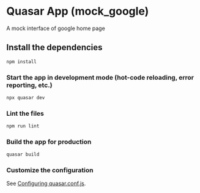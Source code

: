 # Quasar App (mock_google)

A mock interface of google home page

## Install the dependencies
```bash
npm install
```

### Start the app in development mode (hot-code reloading, error reporting, etc.)
```bash
npx quasar dev 
```

### Lint the files
```bash
npm run lint
```

### Build the app for production
```bash
quasar build
```

### Customize the configuration
See [Configuring quasar.conf.js](https://quasar.dev/quasar-cli/quasar-conf-js).
